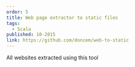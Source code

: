 ```yaml
---
order: 5
title: Web page extractor to static files
tags:
  - Scala
published: 10-2015
link: https://github.com/doncem/web-to-static
---
```


All websites extracted using this tool
